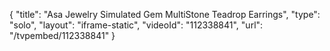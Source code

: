 {
    "title": "Asa Jewelry Simulated Gem MultiStone Teadrop Earrings",
    "type": "solo",
    "layout": "iframe-static",
    "videoId": "112338841",
    "url": "\/tvpembed\/112338841"
}